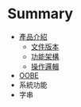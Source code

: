 # Summary

* [產品介紹](README.md)
   * [文件版本](wen_jian_ban_ben.md)
   * [功能架構](gong_neng_jia_gou.md)
   * [操作邏輯](cao_zuo_luo_ji.md)
* [OOBE](Introduction.md)
* 系統功能
* 字串


